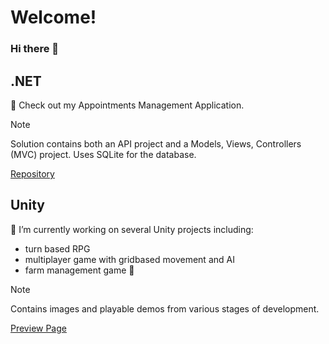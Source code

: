 # Welcome!

### Hi there 👋

## .NET

💬 Check out my Appointments Management Application.

> [!NOTE]
> Solution contains both an API project and a Models, Views, Controllers (MVC) project. Uses SQLite for the database.

[Repository](https://github.com/sagepoweron/AppointmentsApp)

## Unity

🔭 I’m currently working on several Unity projects including:
- turn based RPG
- multiplayer game with gridbased movement and AI
- farm management game :seedling:

> [!NOTE]
> Contains images and playable demos from various stages of development.

[Preview Page](https://sagepoweron.github.io/unity/)


<!--
**sagepoweron/sagepoweron** is a ✨ _special_ ✨ repository because its `README.md` (this file) appears on your GitHub profile.

Here are some ideas to get you started:

- 🔭 I’m currently working on ...
- 🌱 I’m currently learning ...
- 👯 I’m looking to collaborate on ...
- 🤔 I’m looking for help with ...
- 💬 Ask me about ...
- 📫 How to reach me: ...
- 😄 Pronouns: ...
- ⚡ Fun fact: ...
-->
